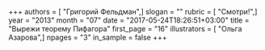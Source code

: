+++
authors = [ "Григорий Фельдман",]
slogan = ""
rubric = [ "Смотри!",]
year = "2013"
month = "07"
date = "2017-05-24T18:26:51+03:00"
title = "Вырежи теорему Пифагора"
first_page = "16"
illustrators = [ "Ольга Азарова",]
npages = "3"
in_sample = false
+++
